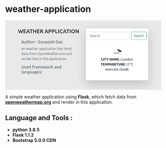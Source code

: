 # weather-application

<img align="center" src="templates/cover.png"></img>

A simple weather application using <strong>Flask</strong>, which fetch data from <a href="https://openweathermap.org/"><strong>openweathermap.org</strong></a> and render in this application.

## Language and Tools :
<ul>
<li><strong>python 3.8.5</strong></li>
<li><strong>Flask 1.1.2</strong></li>
<li><strong>Bootstrap 5.0.0 CDN</strong></li>
</ul>